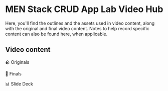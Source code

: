 <h1>
  <span class="headline">MEN Stack CRUD App Lab</span>
  <span class="subhead">Video Hub</span>
</h1>

Here, you'll find the outlines and the assets used in video content, along with the original and final video content. Notes to help record specific content can also be found here, when applicable.

## Video content

🪨 Originals

💎 Finals

📊 Slide Deck
